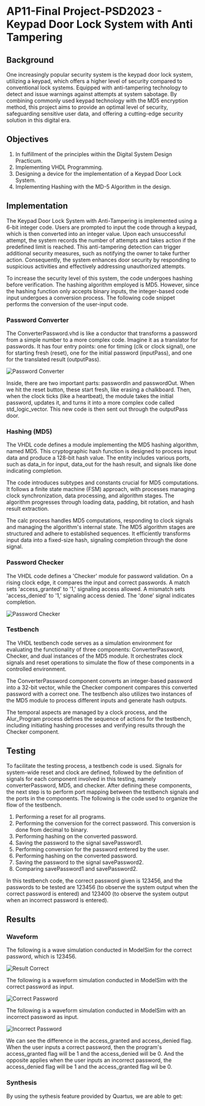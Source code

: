 # AP11-Final Project-PSD2023 - Keypad Door Lock System with Anti Tampering

## Background
One increasingly popular security system is the keypad door lock system, utilizing a keypad, which offers a higher level of security compared to conventional lock systems. Equipped with anti-tampering technology to detect and issue warnings against attempts at system sabotage. By combining commonly used keypad technology with the MD5 encryption method, this project aims to provide an optimal level of security, safeguarding sensitive user data, and offering a cutting-edge security solution in this digital era.

## Objectives
1. In fulfillment of the principles within the Digital System Design Practicum.
2. Implementing VHDL Programming.
2. Designing a device for the implementation of a Keypad Door Lock System.
4. Implementing Hashing with the MD-5 Algorithm in the design.

## Implementation
The Keypad Door Lock System with Anti-Tampering is implemented using a 6-bit integer code. Users are prompted to input the code through a keypad, which is then converted into an integer value. Upon each unsuccessful attempt, the system records the number of attempts and takes action if the predefined limit is reached. This anti-tampering detection can trigger additional security measures, such as notifying the owner to take further action. Consequently, the system enhances door security by responding to suspicious activities and effectively addressing unauthorized attempts.

To increase the security level of this system, the code undergoes hashing before verification. The hashing algorithm employed is MD5. However, since the hashing function only accepts binary inputs, the integer-based code input undergoes a conversion process. The following code snippet performs the conversion of the user-input code.

### Password Converter
The ConverterPassword.vhd is like a conductor that transforms a password from a simple number to a more complex code. Imagine it as a translator for passwords. It has four entry points: one for timing (clk or clock signal), one for starting fresh (reset), one for the initial password (inputPass), and one for the translated result (outputPass).

![Password Converter](assets/ConverterPassword.jpg)

Inside, there are two important parts: passwordIn and passwordOut. When we hit the reset button, these start fresh, like erasing a chalkboard. Then, when the clock ticks (like a heartbeat), the module takes the initial password, updates it, and turns it into a more complex code called std_logic_vector. This new code is then sent out through the outputPass door.

### Hashing (MD5)
The VHDL code defines a module implementing the MD5 hashing algorithm, named MD5. This cryptographic hash function is designed to process input data and produce a 128-bit hash value. The entity includes various ports, such as data_in for input, data_out for the hash result, and signals like done indicating completion.

The code introduces subtypes and constants crucial for MD5 computations. It follows a finite state machine (FSM) approach, with processes managing clock synchronization, data processing, and algorithm stages. The algorithm progresses through loading data, padding, bit rotation, and hash result extraction.

The calc process handles MD5 computations, responding to clock signals and managing the algorithm's internal state. The MD5 algorithm stages are structured and adhere to established sequences. It efficiently transforms input data into a fixed-size hash, signaling completion through the done signal.

### Password Checker
The VHDL code defines a 'Checker' module for password validation. On a rising clock edge, it compares the input and correct passwords. A match sets 'access_granted' to '1,' signaling access allowed. A mismatch sets 'access_denied' to '1,' signaling access denied. The 'done' signal indicates completion.

![Password Checker](assets/Checker.jpg)

### Testbench
The VHDL testbench code serves as a simulation environment for evaluating the functionality of three components: ConverterPassword, Checker, and dual instances of the MD5 module. It orchestrates clock signals and reset operations to simulate the flow of these components in a controlled environment.

The ConverterPassword component converts an integer-based password into a 32-bit vector, while the Checker component compares this converted password with a correct one. The testbench also utilizes two instances of the MD5 module to process different inputs and generate hash outputs.

The temporal aspects are managed by a clock process, and the Alur_Program process defines the sequence of actions for the testbench, including initiating hashing processes and verifying results through the Checker component.

## Testing
To facilitate the testing process, a testbench code is used. Signals for system-wide reset and clock are defined, followed by the definition of signals for each component involved in this testing, namely converterPassword, MD5, and checker. After defining these components, the next step is to perform port mapping between the testbench signals and the ports in the components. The following is the code used to organize the flow of the testbench.

1. Performing a reset for all programs.
2. Performing the conversion for the correct password. This conversion is done from decimal to binary.
3. Performing hashing on the converted password.
4. Saving the password to the signal savePassword1.
5. Performing conversion for the password entered by the user.
6. Performing hashing on the converted password.
7. Saving the password to the signal savePassword2.
8. Comparing savePassword1 and savePassword2.

In this testbench code, the correct password given is 123456, and the passwords to be tested are 123456 (to observe the system output when the correct password is entered) and 123400 (to observe the system output when an incorrect password is entered).

## Results

### Waveform
The following is a wave simulation conducted in ModelSim for the correct password, which is 123456.

![Result Correct](assets/ResultCorrect.png)

The following is a waveform simulation conducted in ModelSim with the correct password as input.

![Correct Password](assets/CorrectPassword.png)

The following is a waveform simulation conducted in ModelSim with an incorrect password as input.

![Incorrect Password](assets/IncorrectPassword.png)

We can see the difference in the access_granted and access_denied flag. When the user inputs a correct password, then the program's access_granted flag will be 1 and the access_denied will be 0. And the opposite applies when the user inputs an incorrect password, the access_denied flag will be 1 and the access_granted flag wil be 0.

### Synthesis
By using the sythesis feature provided by Quartus, we are able to get:
